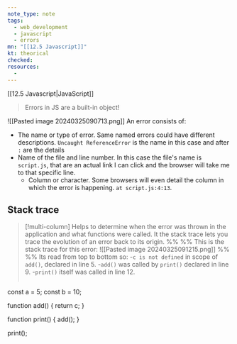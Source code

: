```yaml
---
note_type: note
tags:
  - web_development
  - javascript
  - errors
mn: "[[12.5 Javascript]]"
kt: theorical
checked: 
resources:
  -
---
```

[[12.5 Javascript|JavaScript]]



>Errors in JS are a built-in object!

![[Pasted image 20240325090713.png]]
An error consists of:
- The name or type of error. Same named errors could have different descriptions. `Uncaught ReferenceError` is the name in this case and after `:` are the details
- Name of the file and line number. In this case the file's name is `script.js`, that are an actual link I can click and the browser will take me to that specific line. 
	- Column or character. Some browsers will even detail the column in which the error is happening. `at script.js:4:13`.

## Stack trace
>[!multi-column]
Helps to determine when the error was thrown in the application and what functions were called. It the stack trace lets you trace the evolution of an error back to its origin.
>%% %%
>This is the stack trace for this error:
>![[Pasted image 20240325091215.png]]
>%% %%
>Its read from top to bottom so: 
-`c is not defined` in scope of `add()`, declared in line 5.
 -`add()` was called by `print()` declared in line 9.
-`print()` itself was called in line 12.
>
>```javascript
const a = 5;
const b = 10;
>
function add() {
  return c;
}
>
function print() {
  add();
}
>
print();
>```

